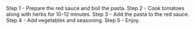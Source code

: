 Step 1 - Prepare the red sauce and boil the pasta.
Step 2 - Cook tomatoes along with herbs for 10-12 minutes.
Step 3 - Add the pasta to the red sauce.
Step 4 - Add vegetables and seasoning.
Step 5 - Enjoy.